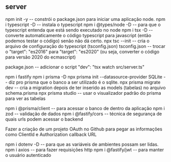 ## server

npm init -y   -- constrói o package.json para iniciar uma aplicação node.
npm i typescript -D   -- instala o typescript
npm i @types/node -D   -- para que o typescript entenda que está sendo executado no node
npm i tsx -D   -- converte automaticamente o código typescript para javascript (então podemos testar o código) senão não dá certo. 
npx tsc --init   -- cria o arquivo de configuração do typescript (tsconfig.json)
  tsconfig.json   -- trocar o "target": "es2016" para "target": "es2020" (ou seja, converter o código para versão 2020 do ecmascript)

package.json   -- adicionar o script "dev": "tsx watch src/server.ts"

npm i fastify
npm i prisma -D
  npx prisma init --datasource-provider SQLite   -- diz pro prisma que o banco a ser utilizado é o sqlite.
  npx prisma migrate dev   -- cria a migration depois de ter inserido as models (tabelas) no arquivo schema.prisma
  npx prisma studio   -- usar o visualizador padrão do prisma para ver as tabelas

  npm i @prisma/client   -- para acessar o banco de dentro da aplicação
  npm i zod   -- validação de dados
  npm i @fastify/cors   -- técnica de segurança de quais urls podem acessar o backend

  Fazer a criação de um projeto OAuth no Github para pegar as informações como ClientId e Authorization callback URL

  npm i dotenv -D   -- para que as variáveis de ambientes possam ser lidas.
  npm i axios   -- para fazer requisições http
  npm i @fastify/jwt   -- para manter o usuário autenticado